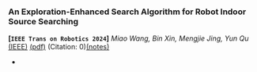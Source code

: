 ### **An Exploration-Enhanced Search Algorithm for Robot Indoor Source Searching**
 **[`IEEE Trans on Robotics 2024`]** *Miao Wang, Bin Xin, Mengjie Jing, Yun Qu* [(IEEE)](https://ieeexplore.ieee.org/abstract/document/10665938) [(pdf)](./An%20Exploration-Enhanced%20Search%20Algorithm%20for%20Robot%20Indoor%20Source%20Searching.pdf) (Citation: 0)[(notes)](./notes/exploration_enhanced.md) 


-  